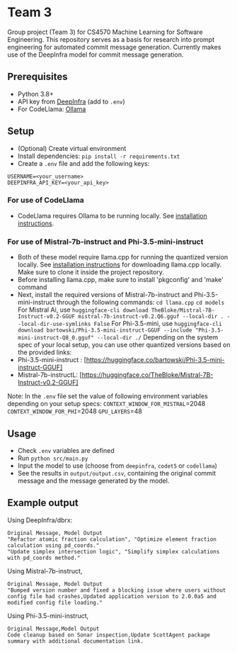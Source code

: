 # Team 3
Group project (Team 3) for CS4570 Machine Learning for Software Engineering. This repository serves as a basis for research into prompt engineering for automated commit message generation. Currently makes use of the DeepInfra model for commit message generation.

## Prerequisites
- Python 3.8+
- API key from [DeepInfra](https://deepinfra.com/) (add to `.env`)
- For CodeLlama: [Ollama](https://ollama.com/)

## Setup
- (Optional) Create virtual environment
- Install dependencies: `pip install -r requirements.txt`
- Create a `.env` file and add the following keys:
```
USERNAME=<your_username>
DEEPINFRA_API_KEY=<your_api_key>
```

### For use of CodeLlama
- CodeLlama requires Ollama to be running locally. See [installation instructions](https://ollama.com/).

### For use of Mistral-7b-instruct and Phi-3.5-mini-instruct
- Both of these model require llama.cpp for running the quantized version locally. See [installation instructions](https://github.com/ggerganov/llama.cpp/blob/master/docs/build.md) for downloading llama.cpp locally. Make sure to clone it inside the project repository.
- Before installing llama.cpp, make sure to install 'pkgconfig' and 'make' command
- Next, install the required versions of Mistral-7b-instruct and Phi-3.5-mini-instruct through the following commands:
   `cd llama.cpp`
   `cd models`
For Mistral Ai, use `huggingface-cli download TheBloke/Mistral-7B-Instruct-v0.2-GGUF mistral-7b-instruct-v0.2.Q6.gguf --local-dir . --local-dir-use-symlinks False`
For Phi-3.5-mini, use `huggingface-cli download bartowski/Phi-3.5-mini-instruct-GGUF --include "Phi-3.5-mini-instruct-Q8_0.gguf" --local-dir ./`
Depending on the system spec of your local setup, you can use other quantized versions based on the provided links: 
- Phi-3.5-mini-instruct : [https://huggingface.co/bartowski/Phi-3.5-mini-instruct-GGUF]
- Mistral-7b-instructL: [https://huggingface.co/TheBloke/Mistral-7B-Instruct-v0.2-GGUF]

Note: In the `.env` file set the value of following environment variables depending on your setup specs: 
`CONTEXT_WINDOW_FOR_MISTRAL`=2048
`CONTEXT_WINDOW_FOR_PHI`=2048
`GPU_LAYERS`=48

## Usage
- Check `.env` variables are defined
- Run `python src/main.py`
- Input the model to use (choose from `deepinfra`, `codet5` or `codellama`)
- See the results in `output/output.csv`, containing the original commit message and the message generated by the model.

## Example output
Using DeepInfra/dbrx:
```
Original Message, Model Output
"Refactor atomic fraction calculation", "Optimize element fraction calculation using pd_coords."
"Update simplex intersection logic", "Simplify simplex calculations with pd_coords method."
```
Using Mistral-7b-instruct,
```
Original Message, Model Output
"Bumped version number and fixed a blocking issue where users without config file had crashes,Updated application version to 2.0.0a5 and modified config file loading."
```
Using Phi-3.5-mini-instruct,
```
Original Message,Model Output
Code cleanup based on Sonar inspection,Update ScottAgent package summary with additional documentation link.
```
